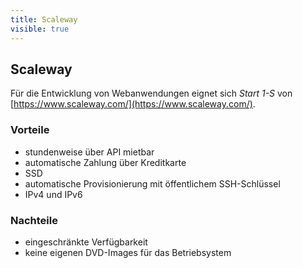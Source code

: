 ```yaml
---
title: Scaleway
visible: true
---
```


## Scaleway

Für die Entwicklung von Webanwendungen eignet sich _Start 1-S_ von [https://www.scaleway.com/](https://www.scaleway.com/). 

### Vorteile
* stundenweise über API mietbar
* automatische Zahlung über Kreditkarte
* SSD
* automatische Provisionierung mit öffentlichem SSH-Schlüssel
* IPv4 und IPv6

### Nachteile
* eingeschränkte Verfügbarkeit
* keine eigenen DVD-Images für das Betriebsystem
